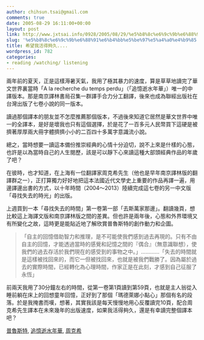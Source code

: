 ```yaml
---
author: chihsun.tsai@gmail.com
comments: true
date: 2005-08-29 16:11:00+00:00
layout: post
link: http://www.jxtsai.info/0928/2005/08/29/%e5%b8%8c%e6%9c%9b%e6%88%91%e6%b4%bb%e5%be%97%e5%a4%a0%e4%b9%85/
slug: '%e5%b8%8c%e6%9c%9b%e6%88%91%e6%b4%bb%e5%be%97%e5%a4%a0%e4%b9%85'
title: 希望我活得夠久....
wordpress_id: 782
categories:
- reading /watching/ listening
---
```


兩年前的夏天，正是這樣溽暑天氣，我用了極其暴力的速度，算是草草地讀完了華文世界裏當時「A la recherche du temps perdu」（「追憶逝水年華」）唯一的中譯版本。那是南京譯林書局召集一群譯手合力分工翻譯，後來也成為聯經出版社在台灣出版了七卷小說的同一版本。  
  
讀過那個譯本的朋友並不怎麼推薦那個版本，不過後來知道它居然是華文世界中唯一的全譯本，是好是壞我也只有這個選擇，於是花了一百多元人民幣買下這硬是被擠著厚厚兩大冊字體擠擠小小的二百四十多萬字意識流小說。  
  
總之，當時想要一讀這本備份推崇經典的心情十分迫切，說不上來是什樣的心態，也許是以為當時自己的人生閱歷，該是可以靜下心來讀這種大部頭經典作品的年歲了吧？  
  
在彼時，也才知道，在上海有一位翻譯家周克希先生（他也是早年南京譯林版的翻譯群之一），正打算獨力好好地把這本法國近代文學史上重要的作品再譯一遍，用邊譯邊出書的方式，以十年時間（2004～2013）陸續完成這七卷的另一中文版「尋找失去的時光」的出版。  
  
上週買到一本「尋找失去的時間」第一卷第一部「去斯萬家那邊」。翻讀幾頁，想比較這上海譯文版和南京譯林版之間的差異。但也許是兩年後，心態和外界環境又有所變化之故，這時更是能貼近地了解欣賞普魯斯特的創作動力和企圖。  
  


<blockquote>「自主的回憶借助智力和推理，是不可能使我們感到過去再現的。只有不由自主的回憶，才能透過當時的感覺和記憶之間的『偶合』（無意識聯想），使我們的過去存活於我們現在的感受到的事物之中。」............「失去的時間就是這樣被找回來的，而它一但被找回來，也就是被我們戰勝了。因為屬於過去的實際時間，已經轉化為心理時間，作家正是在此刻，才感到自己征服了永恆」</blockquote>

  
  
前兩天我用了30分鐘左右的時間，從第一卷第1頁讀到第59頁，也就是主人翁從入睡前躺在床上的回想童年回憶，正好到了那個「瑪德萊娜小點心」那個有名的段落。於是我掩書而嘆，想著，其實我該是每天慢慢地用心反覆讀完10頁，配合周克希先生譯本在未來幾年的出版速度，如果我活得夠久，還是有幸讀完整個譯本吧？  
  
[普魯斯特](http://www.jxtsai.info/blog/), [追憶逝水年華](http://www.jxtsai.info/blog/), [周克希](http://www.jxtsai.info/blog/)
